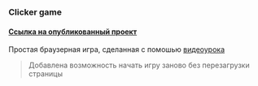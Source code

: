 ### Clicker game
#### [Ссылка на опубликованный проект](https://d-sapockij.github.io/Clicker-game/)

Простая браузерная игра, сделанная с помошью [видеоурока](https://www.youtube.com/watch?v=sn1ffZ6I9Qw)

> Добавлена возможность начать игру заново без перезагрузки страницы
